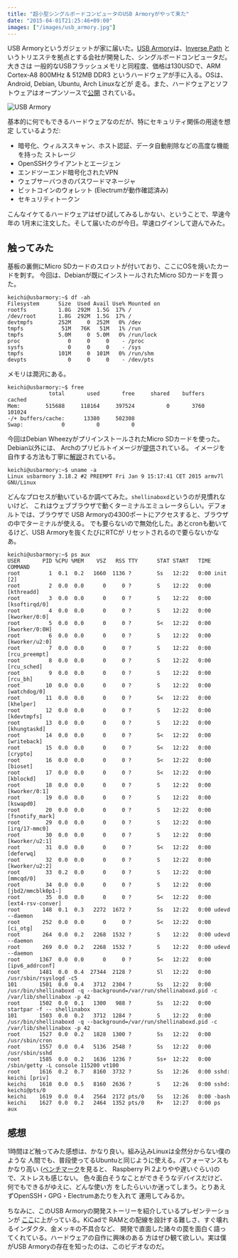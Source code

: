```yaml
---
title: "超小型シングルボードコンピュータのUSB Armoryがやって来た"
date: "2015-04-01T21:25:46+09:00"
images: ["/images/usb_armory.jpg"]
---
```


USB Armoryというガジェットが家に届いた。[USB Armory](http://www.inversepath.com/usbarmory.html)は、[Inverse Path](http://www.inversepath.com/)
というトリエステを拠点とする会社が開発した、シングルボードコンピュータだ。大きさは
一般的なUSBフラッシュメモリと同程度、価格は130USDで、ARM Cortex-A8 800MHz & 512MB DDR3
というハードウェアが手に入る。OSは、Android, Debian, Ubuntu, Arch Linuxなどが
走る。また、ハードウェアとソフトウェアはオープンソースで[公開](https://github.com/inversepath/usbarmory)
されている。

<!--more-->

![USB Armory](/images/usb_armory.jpg)

基本的に何でもできるハードウェアなのだが、特にセキュリティ関係の用途を想定
しているようだ:

- 暗号化、ウィルススキャン、ホスト認証、データ自動削除などの高度な機能を持った
    ストレージ
- OpenSSHクライアントとエージェン
- エンドツーエンド暗号化されたVPN
- ウェブサーバつきのパスワードマネージャ
- ビットコインのウォレット (Electrumが動作確認済み)
- セキュリティトークン

こんなイケてるハードウェアはぜひ試してみるしかない、ということで、早速今年の
1月末に注文した。そして届いたのが今日。早速ログインして遊んでみた。

## 触ってみた

基板の裏側にMicro SDカードのスロットが付いており、ここにOSを焼いたカードを刺す。
今回は、Debianが既にインストールされたMicro SDカードを買った。

```nohighlight
keichi@usbarmory:~$ df -ah
Filesystem      Size  Used Avail Use% Mounted on
rootfs          1.8G  292M  1.5G  17% /
/dev/root       1.8G  292M  1.5G  17% /
devtmpfs        252M     0  252M   0% /dev
tmpfs            51M   76K   51M   1% /run
tmpfs           5.0M     0  5.0M   0% /run/lock
proc               0     0     0    - /proc
sysfs              0     0     0    - /sys
tmpfs           101M     0  101M   0% /run/shm
devpts             0     0     0    - /dev/pts
```

メモリは潤沢にある。
```nohighlight
keichi@usbarmory:~$ free
             total       used       free     shared    buffers     cached
Mem:        515688     118164     397524          0       3760     101024
-/+ buffers/cache:      13380     502308
Swap:            0          0          0
```

今回はDebian WheezyがプリインストールされたMicro SDカードを使った。Debian以外には、
Archのプリビルトイメージが[提供](https://github.com/inversepath/usbarmory/wiki/Available-images)されている。
イメージを自作する方法も丁寧に[解説](https://github.com/inversepath/usbarmory/wiki/Preparing-a-bootable-microSD-image)されている。
```nohighlight
keichi@usbarmory:~$ uname -a
Linux usbarmory 3.18.2 #2 PREEMPT Fri Jan 9 15:17:41 CET 2015 armv7l GNU/Linux
```

どんなプロセスが動いているか調べてみた。`shellinaboxd`というのが見慣れないけど、
これはウェブブラウザで動くターミナルエミュレータらしい。デフォルトでは、ブラウザで
USB Armoryの4300ポートにアクセスすると、ブラウザの中でターミナルが使える。
でも要らないので無効化した。あとcronも動いてるけど、USB Armoryを抜くたびにRTCが
リセットされるので要らないかなあ。
```nohighlight
keichi@usbarmory:~$ ps aux
USER       PID %CPU %MEM    VSZ   RSS TTY      STAT START   TIME COMMAND
root         1  0.1  0.2   1660  1136 ?        Ss   12:22   0:00 init [2]
root         2  0.0  0.0      0     0 ?        S    12:22   0:00 [kthreadd]
root         3  0.0  0.0      0     0 ?        S    12:22   0:00 [ksoftirqd/0]
root         4  0.0  0.0      0     0 ?        S    12:22   0:00 [kworker/0:0]
root         5  0.0  0.0      0     0 ?        S<   12:22   0:00 [kworker/0:0H]
root         6  0.0  0.0      0     0 ?        S    12:22   0:00 [kworker/u2:0]
root         7  0.0  0.0      0     0 ?        S    12:22   0:00 [rcu_preempt]
root         8  0.0  0.0      0     0 ?        S    12:22   0:00 [rcu_sched]
root         9  0.0  0.0      0     0 ?        S    12:22   0:00 [rcu_bh]
root        10  0.0  0.0      0     0 ?        S    12:22   0:00 [watchdog/0]
root        11  0.0  0.0      0     0 ?        S<   12:22   0:00 [khelper]
root        12  0.0  0.0      0     0 ?        S    12:22   0:00 [kdevtmpfs]
root        13  0.0  0.0      0     0 ?        S    12:22   0:00 [khungtaskd]
root        14  0.0  0.0      0     0 ?        S<   12:22   0:00 [writeback]
root        15  0.0  0.0      0     0 ?        S<   12:22   0:00 [crypto]
root        16  0.0  0.0      0     0 ?        S<   12:22   0:00 [bioset]
root        17  0.0  0.0      0     0 ?        S<   12:22   0:00 [kblockd]
root        18  0.0  0.0      0     0 ?        S    12:22   0:00 [kworker/0:1]
root        19  0.0  0.0      0     0 ?        S    12:22   0:00 [kswapd0]
root        20  0.0  0.0      0     0 ?        S    12:22   0:00 [fsnotify_mark]
root        29  0.0  0.0      0     0 ?        S    12:22   0:00 [irq/17-mmc0]
root        30  0.0  0.0      0     0 ?        S    12:22   0:00 [kworker/u2:1]
root        31  0.0  0.0      0     0 ?        S<   12:22   0:00 [deferwq]
root        32  0.0  0.0      0     0 ?        S    12:22   0:00 [kworker/u2:2]
root        33  0.2  0.0      0     0 ?        S    12:22   0:00 [mmcqd/0]
root        34  0.0  0.0      0     0 ?        S    12:22   0:00 [jbd2/mmcblk0p1-]
root        35  0.0  0.0      0     0 ?        S<   12:22   0:00 [ext4-rsv-conver]
root       148  0.1  0.3   2272  1672 ?        Ss   12:22   0:00 udevd --daemon
root       252  0.0  0.0      0     0 ?        S<   12:22   0:00 [ci_otg]
root       264  0.0  0.2   2268  1532 ?        S    12:22   0:00 udevd --daemon
root       269  0.0  0.2   2268  1532 ?        S    12:22   0:00 udevd --daemon
root      1367  0.0  0.0      0     0 ?        S<   12:22   0:00 [ipv6_addrconf]
root      1481  0.0  0.4  27344  2128 ?        Sl   12:22   0:00 /usr/sbin/rsyslogd -c5
101       1501  0.0  0.4   3712  2304 ?        Ss   12:22   0:00 /usr/bin/shellinaboxd -q --background=/var/run/shellinaboxd.pid -c /var/lib/shellinabox -p 42
root      1502  0.0  0.1   1300   988 ?        Ss   12:22   0:00 startpar -f -- shellinabox
101       1503  0.0  0.2   3712  1284 ?        S    12:22   0:00 /usr/bin/shellinaboxd -q --background=/var/run/shellinaboxd.pid -c /var/lib/shellinabox -p 42
root      1527  0.0  0.2   1828  1300 ?        Ss   12:22   0:00 /usr/sbin/cron
root      1557  0.0  0.4   5136  2548 ?        Ss   12:22   0:00 /usr/sbin/sshd
root      1585  0.0  0.2   1636  1236 ?        Ss+  12:22   0:00 /sbin/getty -L console 115200 vt100
root      1616  0.2  0.7   8160  3732 ?        Ss   12:26   0:00 sshd: keichi [priv]
keichi    1618  0.0  0.5   8160  2636 ?        S    12:26   0:00 sshd: keichi@pts/0
keichi    1619  0.0  0.4   2564  2172 pts/0    Ss   12:26   0:00 -bash
keichi    1627  0.0  0.2   2464  1352 pts/0    R+   12:27   0:00 ps aux
```

## 感想
1時間ほど触ってみた感想は、かなり良い。組み込みLinuxは全然分からない僕のような
人間でも、普段使ってるUbuntuと同じように使える。パフォーマンスもかなり高い
([ベンチマーク](https://github.com/inversepath/usbarmory/wiki/Benchmarks)を見ると、
Raspberry Pi 2よりやや遅いぐらい)ので、ストレスも感じない。
色々面白そうなことができそうなデバイスだけど、何でもできるがゆえに、どんな使い方
をしたらいいか迷ってしまう。とりあえずOpenSSH・GPG・Electrumあたりを入れて
運用してみるか。

ちなみに、このUSB Armoryの開発ストーリーを紹介しているプレゼンテーションが
[ここ](https://www.youtube.com/watch?v=KKLnhmri8Cg)に上がっている。KiCadで
RAMとの配線を設計する難しさ、すぐ壊れるインダクタ、金メッキの不具合など、
開発で直面した諸々の罠を面白く語ってくれている。ハードウェアの自作に興味のある
方はぜひ観て欲しい。実は僕がUSB Armoryの存在を知ったのは、このビデオなのだ。

